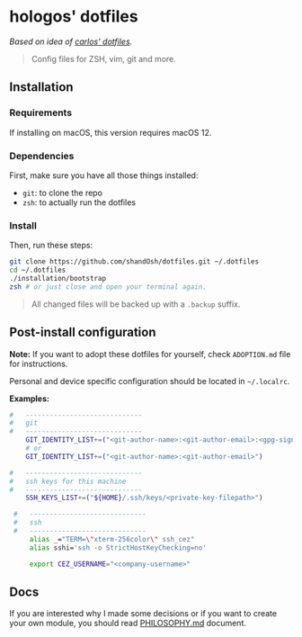 # hologos' dotfiles

*Based on idea of [carlos' dotfiles](https://github.com/caarlos0/dotfiles).*

> Config files for ZSH, vim, git and more.

## Installation

### Requirements

If installing on macOS, this version requires macOS 12.

### Dependencies

First, make sure you have all those things installed:

- `git`: to clone the repo
- `zsh`: to actually run the dotfiles

### Install

Then, run these steps:

```bash
git clone https://github.com/shandOsh/dotfiles.git ~/.dotfiles
cd ~/.dotfiles
./installation/bootstrap
zsh # or just close and open your terminal again.
```

> All changed files will be backed up with a `.backup` suffix.

## Post-install configuration

**Note:** If you want to adopt these dotfiles for yourself, check `ADOPTION.md` file for instructions.

Personal and device specific configuration should be located in `~/.localrc`.

**Examples:**

```bash
#   -----------------------------
#   git
#   -----------------------------
    GIT_IDENTITY_LIST+=("<git-author-name>:<git-author-email>:<gpg-signature-key>")
    # or
    GIT_IDENTITY_LIST+=("<git-author-name>:<git-author-email>")
```

```bash
#   -----------------------------
#   ssh keys for this machine
#   -----------------------------
    SSH_KEYS_LIST+=("${HOME}/.ssh/keys/<private-key-filepath>")
```

```bash
 #   -----------------------------
 #   ssh
 #   -----------------------------
     alias _="TERM=\"xterm-256color\" ssh_cez"
     alias sshi='ssh -o StrictHostKeyChecking=no'

     export CEZ_USERNAME="<company-username>"
```

## Docs

If you are interested why I made some decisions or if you want to create your own module, you should read [PHILOSOPHY.md](PHILOSOPHY.md) document.

